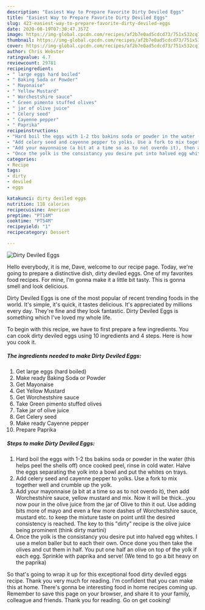 ```yaml
---
description: "Easiest Way to Prepare Favorite Dirty Deviled Eggs"
title: "Easiest Way to Prepare Favorite Dirty Deviled Eggs"
slug: 423-easiest-way-to-prepare-favorite-dirty-deviled-eggs
date: 2020-08-19T07:30:47.357Z
image: https://img-global.cpcdn.com/recipes/af2b7e0ad5cdcd73/751x532cq70/dirty-deviled-eggs-recipe-main-photo.jpg
thumbnail: https://img-global.cpcdn.com/recipes/af2b7e0ad5cdcd73/751x532cq70/dirty-deviled-eggs-recipe-main-photo.jpg
cover: https://img-global.cpcdn.com/recipes/af2b7e0ad5cdcd73/751x532cq70/dirty-deviled-eggs-recipe-main-photo.jpg
author: Chris Webster
ratingvalue: 4.7
reviewcount: 29781
recipeingredient:
- " large eggs hard boiled"
- " Baking Soda or Powder"
- " Mayonaise"
- " Yellow Mustard"
- " Worchestshire sauce"
- " Green pimento stuffed olives"
- " jar of olive juice"
- " Celery seed"
- " Cayenne pepper"
- " Paprika"
recipeinstructions:
- "Hard boil the eggs with 1-2 tbs bakins soda or powder in the water (this helps peel the shells off) once cooked peel, rinse in cold water. Halve the eggs separating the yolk into a bowl and put the whites on trays."
- "Add celery seed and cayenne pepper to yolks. Use a fork to mix together well and crumble up the yolk."
- "Add your mayonnaise (a bit at a time so as to not overdo it), then add Worchestshire sauce, yellow mustard and mix. Now it will be thick...you now pour in the olive juice from the jar of Olive to thin it out. Use adding bits more of mayo and even a few more dashes of Worchestshire sauce, mustard etc. to keep the mixture taste on point until the desired consistency is reached. The key to this &#34;dirty&#34; recipe is the olive juice being prominent (think dirty martini)"
- "Once the yolk is the consistancy you desire put into halved egg whites. I use a melon baller but to each their own. Once done you then take the olives and cut them in half. You put one half an olive on top of the yolk if each egg. Sprinkle with paprika and serve! (We tend to go a bit heavy on the paprika)"
categories:
- Recipe
tags:
- dirty
- deviled
- eggs

katakunci: dirty deviled eggs 
nutrition: 118 calories
recipecuisine: American
preptime: "PT14M"
cooktime: "PT54M"
recipeyield: "1"
recipecategory: Dessert

---
```



![Dirty Deviled Eggs](https://img-global.cpcdn.com/recipes/af2b7e0ad5cdcd73/751x532cq70/dirty-deviled-eggs-recipe-main-photo.jpg)

Hello everybody, it is me, Dave, welcome to our recipe page. Today, we're going to prepare a distinctive dish, dirty deviled eggs. One of my favorites food recipes. For mine, I'm gonna make it a little bit tasty. This is gonna smell and look delicious.

Dirty Deviled Eggs is one of the most popular of recent trending foods in the world. It's simple, it's quick, it tastes delicious. It's appreciated by millions every day. They're fine and they look fantastic. Dirty Deviled Eggs is something which I've loved my whole life.




To begin with this recipe, we have to first prepare a few ingredients. You can cook dirty deviled eggs using 10 ingredients and 4 steps. Here is how you cook it.

<!--inarticleads1-->

##### The ingredients needed to make Dirty Deviled Eggs:

1. Get  large eggs (hard boiled)
1. Make ready  Baking Soda or Powder
1. Get  Mayonaise
1. Get  Yellow Mustard
1. Get  Worchestshire sauce
1. Take  Green pimento stuffed olives
1. Take  jar of olive juice
1. Get  Celery seed
1. Make ready  Cayenne pepper
1. Prepare  Paprika




<!--inarticleads2-->

##### Steps to make Dirty Deviled Eggs:

1. Hard boil the eggs with 1-2 tbs bakins soda or powder in the water (this helps peel the shells off) once cooked peel, rinse in cold water. Halve the eggs separating the yolk into a bowl and put the whites on trays.
1. Add celery seed and cayenne pepper to yolks. Use a fork to mix together well and crumble up the yolk.
1. Add your mayonnaise (a bit at a time so as to not overdo it), then add Worchestshire sauce, yellow mustard and mix. Now it will be thick...you now pour in the olive juice from the jar of Olive to thin it out. Use adding bits more of mayo and even a few more dashes of Worchestshire sauce, mustard etc. to keep the mixture taste on point until the desired consistency is reached. The key to this &#34;dirty&#34; recipe is the olive juice being prominent (think dirty martini)
1. Once the yolk is the consistancy you desire put into halved egg whites. I use a melon baller but to each their own. Once done you then take the olives and cut them in half. You put one half an olive on top of the yolk if each egg. Sprinkle with paprika and serve! (We tend to go a bit heavy on the paprika)




So that's going to wrap it up for this exceptional food dirty deviled eggs recipe. Thank you very much for reading. I'm confident that you can make this at home. There's gonna be interesting food in home recipes coming up. Remember to save this page on your browser, and share it to your family, colleague and friends. Thank you for reading. Go on get cooking!
